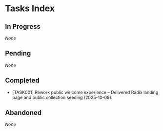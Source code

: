 # Tasks Index

## In Progress

_None_

## Pending

_None_

## Completed

- [TASK001] Rework public welcome experience – Delivered Radix landing page and public collection seeding (2025-10-09).

## Abandoned

_None_
